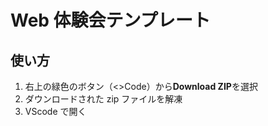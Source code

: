 # Web 体験会テンプレート

## 使い方

1. 右上の緑色のボタン（<>Code）から**Download ZIP**を選択
2. ダウンロードされた zip ファイルを解凍
3. VScode で開く

